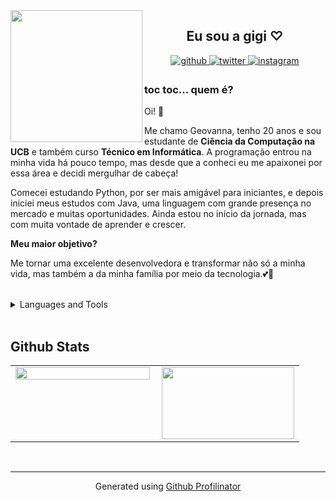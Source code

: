 <img src="https://i.pinimg.com/originals/81/51/02/8151029945f2569574e4586054f23073.gif" align="left" height="" width="211" />  
  

## <div align="center"> Eu sou a gigi ♡</div>  
  

<div align="center">
<a href="https://github.com/gigik4" target="_blank">
<img src=https://img.shields.io/badge/github-%2324292e.svg?&style=for-the-badge&logo=github&logoColor=white alt=github style="margin-bottom: 5px;" />
</a>
<a href="https://twitter.com/@giyxz_" target="_blank">
<img src=https://img.shields.io/badge/twitter-%2300acee.svg?&style=for-the-badge&logo=twitter&logoColor=white alt=twitter style="margin-bottom: 5px;" />
</a>
<a href="https://instagram.com/gigikks_" target="_blank">
<img src=https://img.shields.io/badge/instagram-%23000000.svg?&style=for-the-badge&logo=instagram&logoColor=white alt=instagram style="margin-bottom: 5px;" />
</a>  
</div>  
  



### toc toc... quem é?  
Oi! 👋 


Me chamo Geovanna, tenho 20 anos e sou estudante de **Ciência da Computação na UCB** e também curso **Técnico em Informática**. A programação entrou na minha vida há pouco tempo, mas desde que a conheci eu me apaixonei por essa área e decidi mergulhar de cabeça!

Comecei estudando Python, por ser mais amigável para iniciantes, e depois iniciei meus estudos com Java, uma linguagem com grande presença no mercado e muitas oportunidades. Ainda estou no início da jornada, mas com muita vontade de aprender e crescer.

**Meu maior objetivo?**

Me tornar uma excelente desenvolvedora e transformar não só a minha vida, mas também a da minha família por meio da tecnologia.💕👾  
  

<br/>  

<details><summary> Languages and Tools </summary><div align="center">  
<a href="https://www.python.org/" target="_blank"><img style="margin: 10px" src="https://profilinator.rishav.dev/skills-assets/python-original.svg" alt="Python" height="25" /></a>  
<a href="https://github.com/" target="_blank"><img style="margin: 10px" src="https://profilinator.rishav.dev/skills-assets/git-scm-icon.svg" alt="Git" height="25" /></a>  
<a href="https://www.mysql.com/" target="_blank"><img style="margin: 10px" src="https://profilinator.rishav.dev/skills-assets/mysql-original-wordmark.svg" alt="MySQL" height="25" /></a>  
<a href="https://www.java.com/" target="_blank"><img style="margin: 10px" src="https://profilinator.rishav.dev/skills-assets/java-original-wordmark.svg" alt="Java" height="25" /></a>  
</div></details>  

<br/>  


## Github Stats  
<table><tr><td valign="top" width="50%">

<img src="https://github-readme-stats.vercel.app/api?username=gigik4&show_icons=true&count_private=true&hide_border=true" align="left" style="width: 100%" />

</td><td valign="top" width="50%">

<div align="right">
<img src="https://i.pinimg.com/originals/48/5e/83/485e83ad5709e90ba5a0cffccb717e08.gif" align="right" height="115" width="212" />
</div>  


</td></tr></table>
<br />

----
<div align="center">Generated using <a href="https://profilinator.rishav.dev/" target="_blank">Github Profilinator</a></div>

